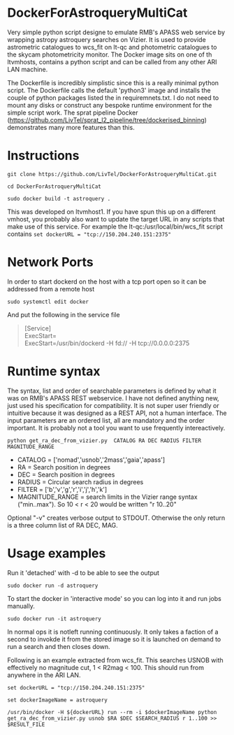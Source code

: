 # DockerForAstroqueryMultiCat
Very simple python script designe to emulate RMB's APASS web service by wrapping astropy astroquery searches on Vizier. It is used to provide astrometric catalogues to wcs_fit on lt-qc and photometric catalogues to the skycam photometricity monitor. The Docker image sits on one of th ltvmhosts, contains a python script and can be called from any other ARI LAN machine.

The Dockerfile is incredibly simplistic since this is a really minimal python script.  The Dockerfile calls the default 'python3' image and installs the couple of python packages listed the in requiremnets.txt. I do not need to mount any disks or construct any bespoke runtime environment for the simple script work. The sprat pipeline Docker (https://github.com/LivTel/sprat_l2_pipeline/tree/dockerised_binning) demonstrates many more features than this.

# Instructions

``git clone https://github.com/LivTel/DockerForAstroqueryMultiCat.git``

``cd DockerForAstroqueryMultiCat``

``sudo docker build -t astroquery .``

This was developed on ltvmhost1. If you have spun this up on a different vmhost, you probably also want to update the target URL in any scripts that make use of this service. For example the
lt-qc:/usr/local/bin/wcs_fit script contains
``set dockerURL = "tcp://150.204.240.151:2375"``

# Network Ports

In order to start dockerd on the host with a tcp port open so it can be addressed from a remote host

``sudo systemctl edit docker``
 
And put the following in the service file

> [Service]<br>
> ExecStart=<br>
> ExecStart=/usr/bin/dockerd -H fd:// -H tcp://0.0.0.0:2375

# Runtime syntax

The syntax, list and order of searchable parameters is defined by what it was on RMB's APASS REST webservice. I have not defined anything new, just used his specification for compatibility. It is not super user friendly or intuitive because it was designed as a REST API, not a human interface. The input parameters are an ordered list, all are mandatory and the order important. It is probably not a tool you want to use frequently intereactively.

``python get_ra_dec_from_vizier.py  CATALOG RA DEC RADIUS FILTER MAGNITUDE_RANGE``

* CATALOG = ['nomad','usnob','2mass','gaia','apass']
* RA = Search position in degrees
* DEC = Search position in degrees
* RADIUS = Circular search radius in degrees
* FILTER = ['b','v','g','r','i','j','h','k']
* MAGNITUDE_RANGE = search limits in the Vizier range syntax ("min..max"). So 10 < r < 20 would be written "r 10..20"

Optional "-v" creates verbose output to STDOUT. Otherwise the only return is a three column list of RA DEC, MAG.


# Usage examples



Run it 'detached' with -d to be able to see the output

``sudo docker run -d astroquery``

To start the docker in 'interactive mode' so you can log into it and run jobs manually.

``sudo docker run -it astroquery``

In normal ops it is notleft running continuously. It only takes a faction of a second to invokde it from the stored image
so it is launched on demand to run a search and then closes down.

Following is an example extracted from wcs_fit. This searches USNOB with effectively no magnitude cut, 1 < R2mag < 100. This should run from anywhere in the ARI LAN.

``set dockerURL = "tcp://150.204.240.151:2375"``

``set dockerImageName = astroquery``

``/usr/bin/docker -H ${dockerURL} run --rm -i $dockerImageName python get_ra_dec_from_vizier.py usnob $RA $DEC $SEARCH_RADIUS r 1..100 >> $RESULT_FILE ``


